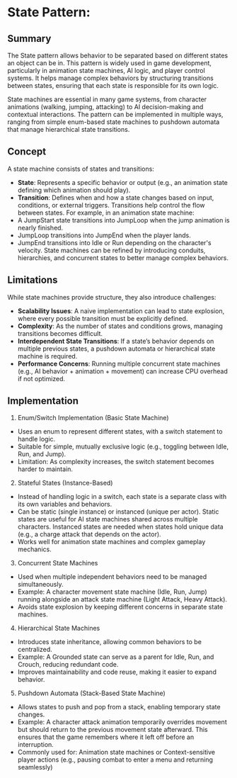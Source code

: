 # State Pattern:

## Summary

The State pattern allows behavior to be separated based on different states an object can be in. This pattern is widely used in game development, particularly in animation state machines, AI logic, and player control systems. It helps manage complex behaviors by structuring transitions between states, ensuring that each state is responsible for its own logic.

State machines are essential in many game systems, from character animations (walking, jumping, attacking) to AI decision-making and contextual interactions. The pattern can be implemented in multiple ways, ranging from simple enum-based state machines to pushdown automata that manage hierarchical state transitions.

## Concept

A state machine consists of states and transitions:

- **State**: Represents a specific behavior or output (e.g., an animation state defining which animation should play).
- **Transition**: Defines when and how a state changes based on input, conditions, or external triggers.
Transitions help control the flow between states. For example, in an animation state machine:
- A JumpStart state transitions into JumpLoop when the jump animation is nearly finished.
- JumpLoop transitions into JumpEnd when the player lands.
- JumpEnd transitions into Idle or Run depending on the character's velocity.
State machines can be refined by introducing conduits, hierarchies, and concurrent states to better manage complex behaviors.

## Limitations

While state machines provide structure, they also introduce challenges:

- **Scalability Issues**: A naive implementation can lead to state explosion, where every possible transition must be explicitly defined.
- **Complexity**: As the number of states and conditions grows, managing transitions becomes difficult.
- **Interdependent State Transitions**: If a state’s behavior depends on multiple previous states, a pushdown automata or hierarchical state machine is required.
- **Performance Concerns**: Running multiple concurrent state machines (e.g., AI behavior + animation + movement) can increase CPU overhead if not optimized.

## Implementation

1. Enum/Switch Implementation (Basic State Machine)
- Uses an enum to represent different states, with a switch statement to handle logic.
- Suitable for simple, mutually exclusive logic (e.g., toggling between Idle, Run, and Jump).
- Limitation: As complexity increases, the switch statement becomes harder to maintain.

2. Stateful States (Instance-Based)
- Instead of handling logic in a switch, each state is a separate class with its own variables and behaviors.
- Can be static (single instance) or instanced (unique per actor).
Static states are useful for AI state machines shared across multiple characters.
Instanced states are needed when states hold unique data (e.g., a charge attack that depends on the actor).
- Works well for animation state machines and complex gameplay mechanics.

3. Concurrent State Machines
- Used when multiple independent behaviors need to be managed simultaneously.
- Example: A character movement state machine (Idle, Run, Jump) running alongside an attack state machine (Light Attack, Heavy Attack).
- Avoids state explosion by keeping different concerns in separate state machines.

4. Hierarchical State Machines
- Introduces state inheritance, allowing common behaviors to be centralized.
- Example: A Grounded state can serve as a parent for Idle, Run, and Crouch, reducing redundant code.
- Improves maintainability and code reuse, making it easier to expand behavior.

5. Pushdown Automata (Stack-Based State Machine)
- Allows states to push and pop from a stack, enabling temporary state changes.
- Example: A character attack animation temporarily overrides movement but should return to the previous movement state afterward. This ensures that the game remembers where it left off before an interruption.
- Commonly used for: Animation state machines or Context-sensitive player actions (e.g., pausing combat to enter a menu and returning seamlessly)
